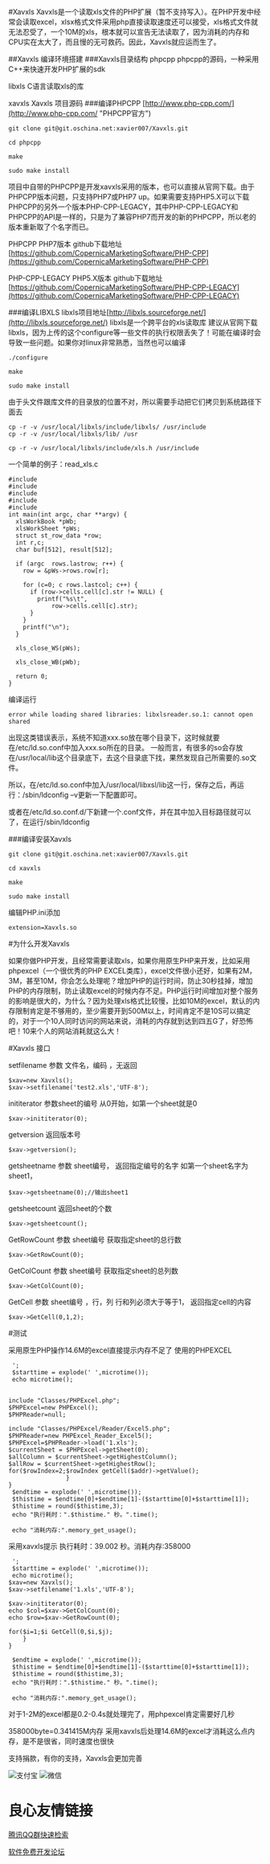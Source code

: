 #Xavxls
Xavxls是一个读取xls文件的PHP扩展（暂不支持写入）。在PHP开发中经常会读取excel，xlsx格式文件采用php直接读取速度还可以接受，xls格式文件就无法忍受了，一个10M的xls，根本就可以宣告无法读取了，因为消耗的内存和CPU实在太大了，而且慢的无可救药。因此，Xavxls就应运而生了。


##Xavxls 编译环境搭建
###Xavxls目录结构
phpcpp phpcpp的源码，一种采用C++来快速开发PHP扩展的sdk

libxls C语言读取xls的库

xavxls Xavxls 项目源码
###编译PHPCPP
[http://www.php-cpp.com/](http://www.php-cpp.com/ "PHPCPP官方")

```
git clone git@git.oschina.net:xavier007/Xavxls.git
```

```
cd phpcpp
```

```
make
```

```
sudo make install
```

项目中自带的PHPCPP是开发xavxls采用的版本，也可以直接从官网下载。由于PHPCPP版本问题，只支持PHP7或PHP7 up。如果需要支持PHP5.X可以下载PHPCPP的另外一个版本PHP-CPP-LEGACY，其中PHP-CPP-LEGACY和PHPCPP的API是一样的，只是为了兼容PHP7而开发的新的PHPCPP，所以老的版本重新取了个名字而已。

PHPCPP PHP7版本  github下载地址 [https://github.com/CopernicaMarketingSoftware/PHP-CPP](https://github.com/CopernicaMarketingSoftware/PHP-CPP)

PHP-CPP-LEGACY PHP5.X版本  github下载地址 [https://github.com/CopernicaMarketingSoftware/PHP-CPP-LEGACY](https://github.com/CopernicaMarketingSoftware/PHP-CPP-LEGACY)

###编译LIBXLS
libxls项目地址[http://libxls.sourceforge.net/](http://libxls.sourceforge.net/)
libxls是一个跨平台的xls读取库
建议从官网下载libxls，因为上传的这个configure等一些文件的执行权限丢失了！可能在编译时会导致一些问题。如果你对linux非常熟悉，当然也可以编译

```
./configure
```

```
make
```

```
sudo make install
```

由于头文件跟库文件的目录放的位置不对，所以需要手动把它们拷贝到系统路径下面去

```
cp -r -v /usr/local/libxls/include/libxls/ /usr/include
cp -r -v /usr/local/libxls/lib/ /usr

cp -r -v /usr/local/libxls/include/xls.h /usr/include
```

一个简单的例子：read_xls.c
```
#include    
#include    
#include    
#include    
#include    
int main(int argc, char **argv) {  
  xlsWorkBook *pWb;  
  xlsWorkSheet *pWs;  
  struct st_row_data *row;  
  int r,c;  
  char buf[512], result[512];  
  
  if (argc  rows.lastrow; r++) {  
    row = &pWs->rows.row[r];  
  
    for (c=0; c rows.lastcol; c++) {  
      if (row->cells.cell[c].str != NULL) {  
        printf("%s\t",  
            row->cells.cell[c].str);  
      }     
    }     
    printf("\n");  
  }  
  
  xls_close_WS(pWs);  
  
  xls_close_WB(pWb);  
  
  return 0;  
}  
```

编译运行

```
error while loading shared libraries: libxlsreader.so.1: cannot open shared  

```



出现这类错误表示，系统不知道xxx.so放在哪个目录下，这时候就要在/etc/ld.so.conf中加入xxx.so所在的目录。
一般而言，有很多的so会存放在/usr/local/lib这个目录底下，去这个目录底下找，果然发现自己所需要的.so文件。

所以，在/etc/ld.so.conf中加入/usr/local/libxsl/lib这一行，保存之后，再运行：/sbin/ldconfig –v更新一下配置即可。

或者在/etc/ld.so.conf.d/下新建一个.conf文件，并在其中加入目标路径就可以了，在运行/sbin/ldconfig

###编译安装Xavxls


```
git clone git@git.oschina.net:xavier007/Xavxls.git
```

```
cd xavxls
```

```
make
```

```
sudo make install
```

编辑PHP.ini添加

```
extension=Xavxls.so
```




#为什么开发Xavxls

如果你做PHP开发，且经常需要读取xls，如果你用原生PHP来开发，比如采用phpexcel（一个很优秀的PHP EXCEL类库），excel文件很小还好，如果有2M，3M，甚至10M，你会怎么处理呢？增加PHP的运行时间，防止30秒挂掉，增加PHP的内存限制，防止读取excel的时候内存不足。PHP运行时间增加对整个服务的影响是很大的，为什么？因为处理xls格式比较慢，比如10M的excel，默认的内存限制肯定是不够用的，至少需要开到500M以上，时间肯定不是10S可以搞定的，对于一个10人同时访问的网站来说，消耗的内存就到达到四五G了，好恐怖吧！10来个人的网站消耗就这么大！

#Xavxls 接口

setfilename 参数 文件名，编码 ，无返回

```
$xav=new Xavxls();
$xav->setfilename('test2.xls','UTF-8');
```

inititerator 参数sheet的编号 从0开始，如第一个sheet就是0 

```
$xav->inititerator(0);
```

getversion  返回版本号

```
$xav->getversion();
```


getsheetname 参数 sheet编号， 返回指定编号的名字 如第一个sheet名字为sheet1，

```
$xav->getsheetname(0);//输出sheet1
```



getsheetcount  返回sheet的个数

```
$xav->getsheetcount();
```

GetRowCount   参数 sheet编号  获取指定sheet的总行数

```
$xav->GetRowCount(0);
```

GetColCount 参数 sheet编号  获取指定sheet的总列数

```
$xav->GetColCount(0);
```

GetCell 参数 sheet编号 ，行，列  行和列必须大于等于1， 返回指定cell的内容


```
$xav->GetCell(0,1,2);
```

#测试

采用原生PHP操作14.6M的excel直接提示内存不足了  使用的PHPEXCEL

```
 '; 
 $starttime = explode(' ',microtime());
 echo microtime();


include "Classes/PHPExcel.php";
$PHPExcel=new PHPExcel();
$PHPReader=null;

include "Classes/PHPExcel/Reader/Excel5.php";
$PHPReader=new PHPExcel_Reader_Excel5();
$PHPExcel=$PHPReader->load('1.xls');
$currentSheet = $PHPExcel->getSheet(0);        
$allColumn = $currentSheet->getHighestColumn();        
$allRow = $currentSheet->getHighestRow();  
for($rowIndex=2;$rowIndex getCell($addr)->getValue();
                }
}
 $endtime = explode(' ',microtime());
 $thistime = $endtime[0]+$endtime[1]-($starttime[0]+$starttime[1]);
 $thistime = round($thistime,3);
 echo "执行耗时：".$thistime." 秒。".time();

 echo "消耗内存:".memory_get_usage(); 
```

采用xavxls提示 执行耗时：39.002 秒。消耗内存:358000

```
 '; 
 $starttime = explode(' ',microtime());
 echo microtime();
$xav=new Xavxls();
$xav->setfilename('1.xls','UTF-8');

$xav->inititerator(0);
echo $col=$xav->GetColCount(0);
echo $row=$xav->GetRowCount(0);

for($i=1;$i GetCell(0,$i,$j);
    }
}

 $endtime = explode(' ',microtime());
 $thistime = $endtime[0]+$endtime[1]-($starttime[0]+$starttime[1]);
 $thistime = round($thistime,3);
 echo "执行耗时：".$thistime." 秒。".time();

 echo "消耗内存:".memory_get_usage(); 

```

对于1-2M的excel都是0.2-0.4s就处理完了，用phpexcel肯定需要好几秒


358000byte=0.341415M内存  采用xavxls后处理14.6M的excel才消耗这么点内存，是不是很省，同时速度也很快


支持捐款，有你的支持，Xavxls会更加完善

![支付宝](http://git.oschina.net/uploads/images/2017/0105/143525_edbb5e09_2158.jpeg  "在这里输入图片标题")
![微信](http://git.oschina.net/uploads/images/2017/0105/143534_1a3baf92_2158.jpeg  "在这里输入图片标题")

 # 良心友情链接

[腾讯QQ群快速检索](http://u.720life.cn/s/8cf73f7c)

[软件免费开发论坛](http://u.720life.cn/s/bbb01dc0)